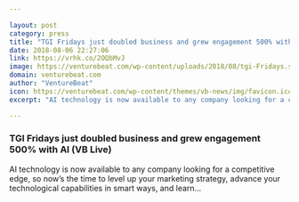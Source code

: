 ```yaml
---

layout: post
category: press
title: "TGI Fridays just doubled business and grew engagement 500% with AI (VB Live)"
date: 2018-08-06 22:27:06
link: https://vrhk.co/2OQbMvJ
image: https://venturebeat.com/wp-content/uploads/2018/08/tgi-Fridays.shutterstock_1117857797.jpg?fit=1200%2C850&strip=all
domain: venturebeat.com
author: "VentureBeat"
icon: https://venturebeat.com/wp-content/themes/vb-news/img/favicon.ico
excerpt: "AI technology is now available to any company looking for a competitive edge, so now’s the time to level up your marketing strategy, advance your technological capabilities in smart ways, and learn…"

---
```


### TGI Fridays just doubled business and grew engagement 500% with AI (VB Live)

AI technology is now available to any company looking for a competitive edge, so now’s the time to level up your marketing strategy, advance your technological capabilities in smart ways, and learn…